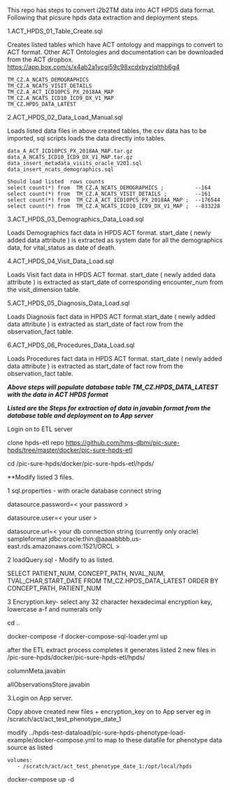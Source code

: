 This repo has steps to convert i2b2TM data into ACT HPDS data format. 
Following that picsure hpds data extraction and deployment steps.

1.ACT_HPDS_01_Table_Create.sql 

Creates listed tables which have ACT ontology and mappings to convert to ACT format. Other ACT Ontologies and documentation can be downloaded from the ACT dropbox. https://app.box.com/s/x4ab2a1vcgi59c98xcdxbyzlqlthb6g4 


	TM_CZ.A_NCATS_DEMOGRAPHICS 
	TM_CZ.A_NCATS_VISIT_DETAILS 
	TM_CZ.A_ACT_ICD10PCS_PX_2018AA_MAP 
	TM_CZ.A_NCATS_ICD10_ICD9_DX_V1_MAP 
	TM_CZ.HPDS_DATA_LATEST 
	
2.ACT_HPDS_02_Data_Load_Manual.sql	

Loads listed data files in above created tables, the csv data has to be imported, sql scripts loads the data directly into tables. 

	data_A_ACT_ICD10PCS_PX_2018AA_MAP.tar.gz
	data_A_NCATS_ICD10_ICD9_DX_V1_MAP.tar.gz
	data_insert_metadata_visits_oracle_V201.sql
	data_insert_ncats_demographics.sql
	
	Should load listed  rows counts
	select count(*) from  TM_CZ.A_NCATS_DEMOGRAPHICS ;          --164
	select count(*) from  TM_CZ.A_NCATS_VISIT_DETAILS ;         --161
	select count(*) from  TM_CZ.A_ACT_ICD10PCS_PX_2018AA_MAP ;  --176544
	select count(*) from  TM_CZ.A_NCATS_ICD10_ICD9_DX_V1_MAP ;  --833228
	
3.ACT_HPDS_03_Demographics_Data_Load.sql	

Loads Demographics fact data in HPDS ACT format. start_date ( newly added data attribute ) is extracted as system date
for all the demographics data, for vital_status as date of death.

4.ACT_HPDS_04_Visit_Data_Load.sql	

Loads Visit fact data in HPDS ACT format. start_date ( newly added data attribute ) is extracted as start_date
 of corresponding encounter_num from the visit_dimension table.

5.ACT_HPDS_05_Diagnosis_Data_Load.sql	

Loads Diagnosis fact data in HPDS ACT format.start_date ( newly added data attribute ) is extracted as start_date
 of fact row from the observation_fact table.

6.ACT_HPDS_06_Procedures_Data_Load.sql	

Loads Procedures fact data in HPDS ACT format. start_date ( newly added data attribute ) is extracted as start_date
 of fact row from the observation_fact table.
	
***Above steps will populate database table TM_CZ.HPDS_DATA_LATEST with the data in ACT HPDS format***

***Listed are the Steps for extraction of data in javabin format from the database table and deployment on to App server***

Login on to ETL server

clone hpds-etl repo  https://github.com/hms-dbmi/pic-sure-hpds/tree/master/docker/pic-sure-hpds-etl 

cd /pic-sure-hpds/docker/pic-sure-hpds-etl/hpds/

**Modify listed 3 files.

1 sql.properties - with oracle database connect string

datasource.password=< your password >

datasource.user=< your user >

datasource.url=< your db connection string (currently only oracle) sampleformat jdbc:oracle:thin:@aaaabbbb.us-east.rds.amazonaws.com:1521/ORCL >


2 loadQuery.sql - Modify to as listed.

SELECT PATIENT_NUM, CONCEPT_PATH, NVAL_NUM, TVAL_CHAR,START_DATE FROM TM_CZ.HPDS_DATA_LATEST  ORDER BY CONCEPT_PATH, PATIENT_NUM


3 Encryption.key- select any 32 character hexadecimal encryption key, lowercase a-f and numerals only

cd ..

docker-compose -f docker-compose-sql-loader.yml up


after the ETL extract process completes it generates listed 2 new files in /pic-sure-hpds/docker/pic-sure-hpds-etl/hpds/

columnMeta.javabin

allObservationsStore.javabin


3.Login on App server.

Copy above created new files + encryption_key on to App server eg in /scratch/act/act_test_phenotype_date_1

modify ../hpds-test-dataload/pic-sure-hpds-phenotype-load-example/docker-compose.yml
to map to these datafile for phenotype data source as listed 

    volumes:
       - /scratch/act/act_test_phenotype_date_1:/opt/local/hpds

docker-compose up -d



